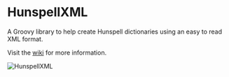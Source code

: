 HunspellXML
===========

A Groovy library to help create Hunspell dictionaries using an easy to read XML format.

Visit the [wiki](https://github.com/TrnsltLife/HunspellXML/wiki) for more information.

![HunspellXML](https://user-images.githubusercontent.com/280842/26846538-ce479496-4aae-11e7-95a1-98b8ff576987.png)